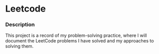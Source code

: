 # Leetcode

### Description
This project is a record of my problem-solving practice, where I will document the LeetCode problems I have solved and my approaches to solving them.
